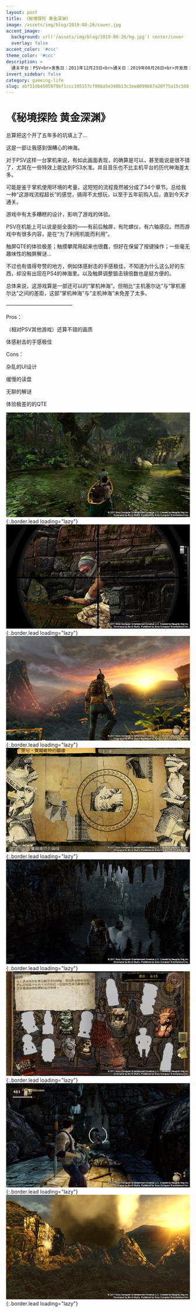 ```yaml
---
layout: post
title: 《秘境探险 黄金深渊》
image: /assets/img/blog/2019-08-26/cover.jpg
accent_image: 
  background: url('/assets/img/blog/2019-08-26/bg.jpg') center/cover
  overlay: false
accent_color: '#ccc'
theme_color: '#ccc'
description: >
  通关平台：PSV<br>发售日：2011年12月23日<br>通关日：2019年08月26日<br>开发商：SCE本德工作室<br>发行商：SCE<br>个人评分：75
invert_sidebar: false
category: gameing-life
slug: abf51db4505979bf1ccc195157cf008a5e340b13c3ee8699b67a20f75a15c508
---
```


# 《秘境探险 黄金深渊》

总算把这个开了五年多的坑填上了…

这是一部让我感到很糟心的神海。

对于PSV这样一台掌机来说，有如此画面表现，的确算是可以，甚至能说是很不错了，尤其在一些特效上能达到PS3水准。并且音乐也不比主机平台的历代神海差太多。

可能是鉴于掌机使用环境的考量，这短短的流程竟然被分成了34个章节。总给我一种“这游戏流程超长”的感觉，搞得不太想玩，以至于五年前购入后，直到今天才通关。

游戏中有太多糟糕的设计，影响了游戏的体验。

PSV在机能上可以说是挺全面的——有前后触屏，有陀螺仪，有六轴感应。然而游戏中有很多内容，是在“为了利用机能而利用”。

触屏QTE的体验极差；触摸攀爬用起来也很蠢，但好在保留了按键操作；一些毫无趣味性的触屏解谜…

不过也有值得夸赞的地方，例如体感射击的手感极佳，不知道为什么这么好的东西，却没有出现在PS4的神海里。以及触屏调整狙击镜倍数也是挺方便的。

总体来说，这游戏算是一部还可以的“掌机神海”。但相比“主机塞尔达”与“掌机塞尔达”之间的差距，这部“掌机神海”与“主机神海”未免差了太多。

—————————————

Pros：

（相对PSV其他游戏）还算不错的画质

体感射击的手感极佳

Cons：

杂乱的UI设计

缓慢的读盘

无聊的解谜

体验极差的的QTE

![](/assets/img/blog/2019-08-26/1.jpg){:.border.lead loading="lazy"}
![](/assets/img/blog/2019-08-26/2.jpg){:.border.lead loading="lazy"}
![](/assets/img/blog/2019-08-26/3.jpg){:.border.lead loading="lazy"}
![](/assets/img/blog/2019-08-26/4.jpg){:.border.lead loading="lazy"}
![](/assets/img/blog/2019-08-26/5.jpg){:.border.lead loading="lazy"}
![](/assets/img/blog/2019-08-26/6.jpg){:.border.lead loading="lazy"}
![](/assets/img/blog/2019-08-26/7.jpg){:.border.lead loading="lazy"}
![](/assets/img/blog/2019-08-26/8.jpg){:.border.lead loading="lazy"}

